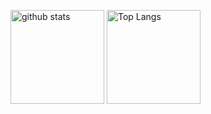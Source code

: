 <p align="left"> 
  <img alt="github stats" height="150px" src="https://github-readme-stats-ten-henna-47.vercel.app/api?username=m0nch1&count_private=true&theme=radical&hide=contribs" />
  <img alt="Top Langs" height="150px" src="https://github-readme-stats-ten-henna-47.vercel.app/api/top-langs/?username=m0nch1&layout=compact&show_icons=true&count_private=true&theme=radical" />
</p>
